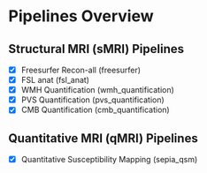 # Pipelines Overview

## Structural MRI (sMRI) Pipelines
- [x] Freesurfer Recon-all (freesurfer)
- [x] FSL anat (fsl_anat)
- [x] WMH Quantification (wmh_quantification)
- [x] PVS Quantification (pvs_quantification)
- [x] CMB Quantification (cmb_quantification)

## Quantitative MRI (qMRI) Pipelines
- [x] Quantitative Susceptibility Mapping (sepia_qsm)
  